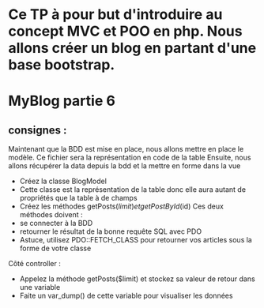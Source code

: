 # Ce TP à pour but d'introduire au concept MVC et POO en php. Nous allons créer un blog en partant d'une base bootstrap.

# MyBlog partie 6
## consignes : 
Maintenant que la BDD est mise en place, nous allons mettre en place le modèle. Ce fichier sera la représentation en code de la table
Ensuite, nous allons récupérer la data depuis la bdd et la mettre en forme dans la vue

- Créez la classe BlogModel
- Cette classe est la représentation de la table donc elle aura autant de propriétés que la table à de champs
- Créez les méthodes getPosts($limit) et getPostById($id)
Ces deux méthodes doivent :  
- se connecter à la BDD
- retourner le résultat de la bonne requête SQL avec PDO
- Astuce, utilisez PDO::FETCH_CLASS pour retourner vos articles sous la forme de votre classe

Côté controller :
- Appelez la méthode getPosts($limit) et stockez sa valeur de retour dans une variable
- Faite un var_dump() de cette variable pour visualiser les données


